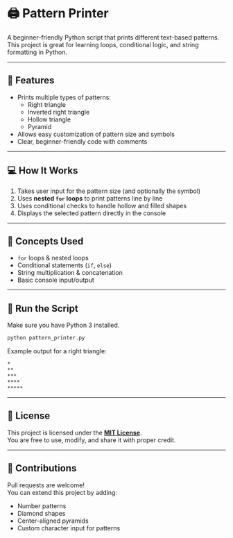 # 🖨️ Pattern Printer

A beginner-friendly Python script that prints different text-based patterns. This project is great for learning loops, conditional logic, and string formatting in Python.

---

## 📌 Features

- Prints multiple types of patterns:
  - Right triangle
  - Inverted right triangle
  - Hollow triangle
  - Pyramid
- Allows easy customization of pattern size and symbols
- Clear, beginner-friendly code with comments

---

## 💻 How It Works

1. Takes user input for the pattern size (and optionally the symbol)  
2. Uses **nested `for` loops** to print patterns line by line  
3. Uses conditional checks to handle hollow and filled shapes  
4. Displays the selected pattern directly in the console  

---

## 🧠 Concepts Used

- `for` loops & nested loops  
- Conditional statements (`if`, `else`)  
- String multiplication & concatenation  
- Basic console input/output  

---

## 🚀 Run the Script

Make sure you have Python 3 installed.

```bash
python pattern_printer.py
```

Example output for a right triangle:
```
*
**
***
****
*****
```

---

## 📜 License

This project is licensed under the [**MIT License**](./LICENSE).  
You are free to use, modify, and share it with proper credit.

---

## 🙌 Contributions

Pull requests are welcome!  
You can extend this project by adding:
- Number patterns
- Diamond shapes
- Center-aligned pyramids
- Custom character input for patterns

